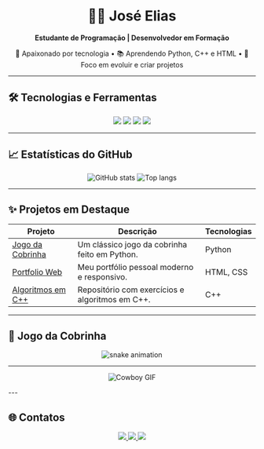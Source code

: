 <h1 align="center">👨‍💻 José Elias</h1>
<p align="center">
  <strong>Estudante de Programação | Desenvolvedor em Formação</strong>
</p>

<p align="center">
  🚀 Apaixonado por tecnologia • 📚 Aprendendo Python, C++ e HTML • 🎯 Foco em evoluir e criar projetos
</p>

---

## 🛠️ Tecnologias e Ferramentas
<p align="center">
  <img src="https://img.shields.io/badge/Python-3776AB?style=for-the-badge&logo=python&logoColor=white"/>
  <img src="https://img.shields.io/badge/C++-00599C?style=for-the-badge&logo=cplusplus&logoColor=white"/>
  <img src="https://img.shields.io/badge/HTML5-E34F26?style=for-the-badge&logo=html5&logoColor=white"/>
  <img src="https://img.shields.io/badge/Git-F05032?style=for-the-badge&logo=git&logoColor=white"/>
</p>

---

## 📈 Estatísticas do GitHub
<p align="center">
  <img src="https://github-readme-stats.vercel.app/api?username=SEU_USUARIO&show_icons=true&theme=tokyonight" alt="GitHub stats"/>
  <img src="https://github-readme-stats.vercel.app/api/top-langs/?username=SEU_USUARIO&layout=compact&theme=tokyonight" alt="Top langs"/>
</p>

---

## ✨ Projetos em Destaque
| Projeto | Descrição | Tecnologias |
|---------|-----------|-------------|
| [Jogo da Cobrinha](https://github.com/SEU_USUARIO/snake-game) | Um clássico jogo da cobrinha feito em Python. | Python |
| [Portfolio Web](https://github.com/SEU_USUARIO/portfolio) | Meu portfólio pessoal moderno e responsivo. | HTML, CSS |
| [Algoritmos em C++](https://github.com/SEU_USUARIO/algorithms) | Repositório com exercícios e algoritmos em C++. | C++ |

---

## 🐍 Jogo da Cobrinha
<p align="center">
  <img src="https://github.com/SEU_USUARIO/SEU_USUARIO/blob/output/snake.svg" alt="snake animation"/>
</p>

---
<p align="center">
  <img src="assets/cowboy.gif" alt="Cowboy GIF"/>
</p>
---

## 🌐 Contatos
<p align="center">
  <a href="https://www.linkedin.com/in/josé-elias-bb4b1528b">
    <img src="https://img.shields.io/badge/LinkedIn-0077B5?style=for-the-badge&logo=linkedin&logoColor=white"/>
  </a>
  <a href="mailto:joseeliasdeoliveiralopes@gmail.com">
    <img src="https://img.shields.io/badge/Gmail-D14836?style=for-the-badge&logo=gmail&logoColor=white"/>
  </a>
  <a href="https://www.instagram.com/elih_00777?igsh=MWQybXE2eXFkdXZibw==">
    <img src="https://img.shields.io/badge/Instagram-E4405F?style=for-the-badge&logo=instagram&logoColor=white"/>
  </a>
</p>

